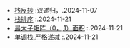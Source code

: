 - [栈反转](ReversedStack.java) :双递归，.2024-11-07
- [栈排序](SortStack.java) :.2024-11-21
- [最大子矩阵（0，,1）面积](MaxArea.java) :.2024-11-21
- [单调栈,严格递减](MonotoneStack.java) :.2024-11-21
